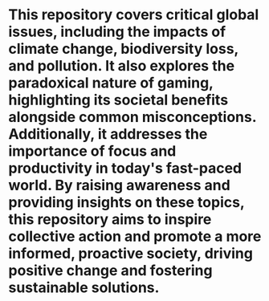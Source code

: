 # This repository covers critical global issues, including the impacts of climate change, biodiversity loss, and pollution. It also explores the paradoxical nature of gaming, highlighting its societal benefits alongside common misconceptions. Additionally, it addresses the importance of focus and productivity in today's fast-paced world. By raising awareness and providing insights on these topics, this repository aims to inspire collective action and promote a more informed, proactive society, driving positive change and fostering sustainable solutions.
